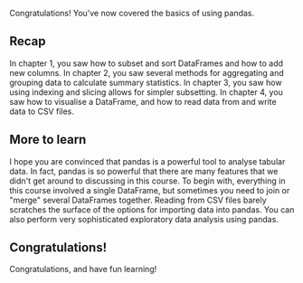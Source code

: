 Congratulations! You've now covered the basics of using pandas.
## Recap
In chapter 1, you saw how to subset and sort DataFrames and how to add new columns. In chapter 2, you saw several methods for aggregating and grouping data to calculate summary statistics. In chapter 3, you saw how using indexing and slicing allows for simpler subsetting. In chapter 4, you saw how to visualise a DataFrame, and how to read data from and write data to CSV files.
## More to learn
I hope you are convinced that pandas is a powerful tool to analyse tabular data. In fact, pandas is so powerful that there are many features that we didn't get around to discussing in this course. To begin with, everything in this course involved a single DataFrame, but sometimes you need to join or "merge" several DataFrames together. Reading from CSV files barely scratches the surface of the options for importing data into pandas. You can also perform very sophisticated exploratory data analysis using pandas.
## Congratulations!
Congratulations, and have fun learning!